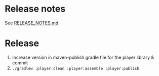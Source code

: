 # Release notes

See [RELEASE_NOTES.md](RELEASE_NOTES.md).


# Release

1. Increase version in maven-publish gradle file for the player library & commit
2. `./gradlew :player:clean :player:assemble :player:publish`
